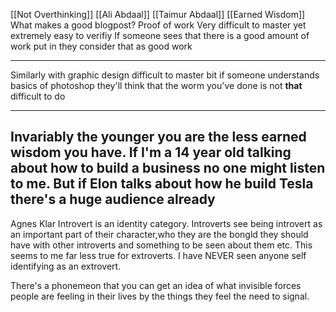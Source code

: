 [[Not Overthinking]] [[Ali Abdaal]] [[Taimur Abdaal]] [[Earned Wisdom]]
What makes a good blogpost?
Proof of work
Very difficult to master yet extremely easy to verifiy
If someone sees that there is a good amount of work put in they consider that as good work

-----
Similarly with graphic design difficult to master bit if someone understands basics of photoshop they'll think that the worm you've done is not **that** difficult to do

---
Invariably the younger you are the less earned wisdom you have. If I'm a 14 year old talking about how to build a business no one might listen to me. But if Elon talks about how he build Tesla there's a huge audience already
---
Agnes Klar
Introvert is an identity category. Introverts see being introvert as an important part of their character,who they are the bongld they should have with other introverts and something to be seen about them etc. This seems to me far less true for extroverts. I have NEVER seen anyone self identifying as an extrovert.

There's a phonemeon that you can get an idea of what invisible forces people are feeling in their lives by the things they feel the need to signal. 
